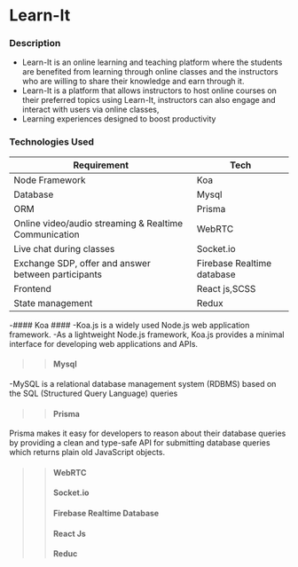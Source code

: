 # Learn-It #

### Description ###
- Learn-It is an online learning and teaching platform where the students are benefited from learning through online classes and the instructors who are willing to share their knowledge and earn through it.
- Learn-It is a platform that allows instructors to host online courses on their preferred topics using Learn-It, instructors can also engage and interact with users via online classes,
- Learning experiences designed to boost productivity

### Technologies Used ###
|Requirement|Tech|
|-----------|------------|
|Node Framework|Koa|
|Database|Mysql|
|ORM|Prisma|
|Online video/audio streaming & Realtime Communication|WebRTC|
|Live chat during classes |Socket.io|
|Exchange SDP, offer and answer between participants |Firebase Realtime database|
|Frontend | React js,SCSS|
|State management| Redux |


-#### Koa ####
  -Koa.js is a widely used Node.js web application framework. 
  -As a lightweight Node.js framework, Koa.js provides a minimal interface for developing web applications and APIs.
>>#### Mysql ####
-MySQL is a relational database management system (RDBMS) based on the SQL (Structured Query Language) queries
>>#### Prisma ####
Prisma makes it easy for developers to reason about their database queries by providing a clean and type-safe API for submitting database queries which returns plain old JavaScript objects.
>>#### WebRTC ####
>>#### Socket.io ####
>>#### Firebase Realtime Database ####
>>#### React Js ####
>>#### Reduc ####

  
  

